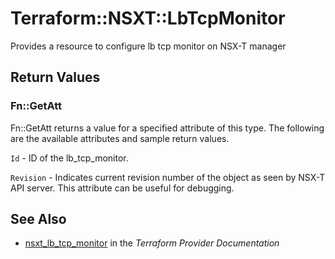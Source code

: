 # Terraform::NSXT::LbTcpMonitor

Provides a resource to configure lb tcp monitor on NSX-T manager

## Return Values

### Fn::GetAtt

Fn::GetAtt returns a value for a specified attribute of this type. The following are the available attributes and sample return values.

`Id` - ID of the lb_tcp_monitor.

`Revision` - Indicates current revision number of the object as seen by NSX-T API server. This attribute can be useful for debugging.

## See Also

* [nsxt_lb_tcp_monitor](https://www.terraform.io/docs/providers/nsxt/r/lb_tcp_monitor.html) in the _Terraform Provider Documentation_